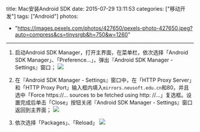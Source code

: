 title: Mac安装Android SDK
date: 2015-07-29 13:11:53
categories: ["移动开发"]
tags: ["Android"]
photos:
  - "https://images.pexels.com/photos/427650/pexels-photo-427650.jpeg?auto=compress&cs=tinysrgb&h=750&w=1260"
---
1. 启动Android SDK Manager，打开主界面，在菜单栏，依次选择「Android SDK Manager」、「Preference...」，弹出『Android SDK Manager - Settings』窗口；
![](http://7xkexv.dl1.z0.glb.clouddn.com/15-7-29/75086391.jpg)

2. 在『Android SDK Manager - Settings』窗口中，在「HTTP Proxy Server」和「HTTP Proxy Port」输入框内填入`mirrors.neusoft.edu.cn`和80，并且选中「Force https://... sources to be fetched using http: //...」复选框。设置完成后单击「Close」按钮关闭『Android SDK Manager - Settings』窗口返回到主界面；
![](http://7xkexv.dl1.z0.glb.clouddn.com/15-7-29/80972429.jpg)

3. 依次选择「Packages」、「Reload」
![](http://7xkexv.dl1.z0.glb.clouddn.com/15-7-29/89726468.jpg)
